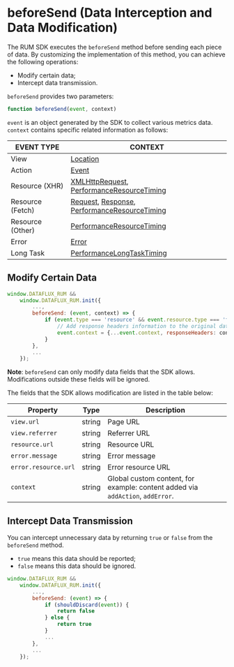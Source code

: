 # beforeSend (Data Interception and Data Modification)

The RUM SDK executes the `beforeSend` method before sending each piece of data. By customizing the implementation of this method, you can achieve the following operations:

- Modify certain data;
- Intercept data transmission.

`beforeSend` provides two parameters:

```js
function beforeSend(event, context)
```

`event` is an object generated by the SDK to collect various metrics data. `context` contains specific related information as follows:

| EVENT TYPE       | CONTEXT                                                                                                                                                                                                                                             |
| ---------------- | --------------------------------------------------------------------------------------------------------------------------------------------------------------------------------------------------------------------------------------------------- |
| View             | [Location](https://developer.mozilla.org/en-US/docs/Web/API/Location)                                                                                                                                                                               |
| Action           | [Event](https://developer.mozilla.org/en-US/docs/Web/API/Event)                                                                                                                                                                                     |
| Resource (XHR)   | [XMLHttpRequest](https://developer.mozilla.org/en-US/docs/Web/API/XMLHttpRequest), [PerformanceResourceTiming](https://developer.mozilla.org/en-US/docs/Web/API/PerformanceResourceTiming)                                                          |
| Resource (Fetch) | [Request](https://developer.mozilla.org/en-US/docs/Web/API/Request), [Response](https://developer.mozilla.org/en-US/docs/Web/API/Response), [PerformanceResourceTiming](https://developer.mozilla.org/en-US/docs/Web/API/PerformanceResourceTiming) |
| Resource (Other) | [PerformanceResourceTiming](https://developer.mozilla.org/en-US/docs/Web/API/PerformanceResourceTiming)                                                                                                                                             |
| Error            | [Error](https://developer.mozilla.org/en-US/docs/Web//Reference/Global_Objects/Error)                                                                                                                                                               |
| Long Task        | [PerformanceLongTaskTiming](https://developer.mozilla.org/en-US/docs/Web/API/PerformanceLongTaskTiming)                                                                                                                                             |

## Modify Certain Data

```js
window.DATAFLUX_RUM &&
    window.DATAFLUX_RUM.init({
        ...,
        beforeSend: (event, context) => {
            if (event.type === 'resource' && event.resource.type === 'fetch') {
                // Add response headers information to the original data
                event.context = {...event.context, responseHeaders: context.response.headers}
            }
        },
        ...
    });
```

**Note**: `beforeSend` can only modify data fields that the SDK allows. Modifications outside these fields will be ignored.

The fields that the SDK allows modification are listed in the table below:

| Property             | Type   | Description                                                                    |
| -------------------- | ------ | ------------------------------------------------------------------------------ |
| `view.url`           | string | Page URL                                                                       |
| `view.referrer`      | string | Referrer URL                                                                   |
| `resource.url`       | string | Resource URL                                                                   |
| `error.message`      | string | Error message                                                                  |
| `error.resource.url` | string | Error resource URL                                                             |
| `context`            | string | Global custom content, for example: content added via `addAction`, `addError`. |

## Intercept Data Transmission

You can intercept unnecessary data by returning `true` or `false` from the `beforeSend` method.

- `true` means this data should be reported;
- `false` means this data should be ignored.

```js
window.DATAFLUX_RUM &&
    window.DATAFLUX_RUM.init({
        ...,
        beforeSend: (event) => {
            if (shouldDiscard(event)) {
                return false
            } else {
                return true
            }
            ...
        },
        ...
    });
```
